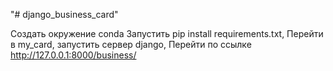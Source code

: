 "# django_business_card" 

Создать окружение conda
Запустить pip install requirements.txt, 
Перейти в my_card, 
запустить сервер django, 
Перейти по ссылке http://127.0.0.1:8000/business/
